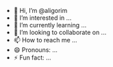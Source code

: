 - 👋 Hi, I’m @aligorim
- 👀 I’m interested in ...
- 🌱 I’m currently learning ...
- 💞️ I’m looking to collaborate on ...
- 📫 How to reach me ...
- 😄 Pronouns: ...
- ⚡ Fun fact: ...

<!---
aligorim/aligorim is a ✨ special ✨ repository because its `README.md` (this file) appears on your GitHub profile.
You can click the Preview link to take a look at your changes.
--->
